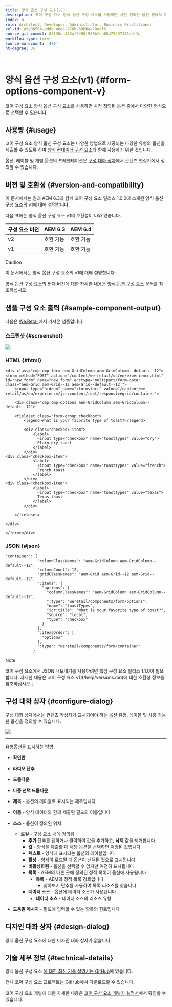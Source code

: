 ```yaml
---
title: 양식 옵션 구성 요소(v1)
description: 코어 구성 요소 양식 옵션 구성 요소를 사용하면 사전 정의된 옵션 중에서 다양한 형식으로 선택할 수 있습니다.
index: n
role: Architect, Developer, Administrator, Business Practitioner
exl-id: a5e8656b-eddd-48ec-876b-39bbaa70edf6
source-git-commit: 8ff36ca143af9496f988b1ca65475497181def1d
workflow-type: tm+mt
source-wordcount: '476'
ht-degree: 3%

---
```


# 양식 옵션 구성 요소(v1) {#form-options-component-v}

코어 구성 요소 양식 옵션 구성 요소를 사용하면 사전 정의된 옵션 중에서 다양한 형식으로 선택할 수 있습니다.

## 사용량 {#usage}

코어 구성 요소 양식 옵션 구성 요소는 다양한 방법으로 제공되는 다양한 유형의 옵션을 제출할 수 있도록 하며 [양식 컨테이너 구성 요소](form-container-v1.md)와 함께 사용하기 위한 것입니다.

옵션, 레이블 및 개별 옵션의 프레젠테이션은 [구성 대화 상자](#configure-dialog)에서 콘텐츠 편집기에서 정의할 수 있습니다.

## 버전 및 호환성 {#version-and-compatibility}

이 문서에서는 원래 AEM 6.3과 함께 코어 구성 요소 릴리스 1.0.0에 소개된 양식 옵션 구성 요소의 v1에 대해 설명합니다.

다음 표에는 양식 옵션 구성 요소 v1의 호환성이 나와 있습니다.

| 구성 요소 버전 | AEM 6.3 | AEM 6.4 |
|--- |--- |--- |
| v2 | 호환 가능 | 호환 가능 |
| v1 | 호환 가능 | 호환 가능 |

>[!CAUTION]
>
>이 문서에서는 양식 옵션 구성 요소의 v1에 대해 설명합니다.
>
>양식 옵션 구성 요소의 현재 버전에 대한 자세한 내용은 [양식 옵션 구성 요소](/help/components/forms/form-options.md) 문서를 참조하십시오.

## 샘플 구성 요소 출력 {#sample-component-output}

다음은 [We.Retail](https://helpx.adobe.com/experience-manager/6-4/sites/developing/using/we-retail.html)에서 가져온 샘플입니다.

### 스크린샷 {#screenshot}

![](/help/assets/chlimage_1-89.png)

### HTML {#html}

```
<div class="cmp cmp-form aem-GridColumn aem-GridColumn--default--12">
<form method="POST" action="/content/we-retail/us/en/experience.html" id="new_form" name="new_form" enctype="multipart/form-data" class="aem-Grid aem-Grid--12 aem-Grid--default--12 ">
    <input type="hidden" name=":formstart" value="/content/we-retail/us/en/experience/jcr:content/root/responsivegrid/container">
    
    <div class="cmp cmp-options aem-GridColumn aem-GridColumn--default--12">

    <fieldset class="form-group checkbox">
        <legend>What is your favorite type of toast?</legend>
        
        <div class="checkbox-item">
            <label>
              <input type="checkbox" name="toasttypes" value="dry">
              Plain dry toast
            </label>
        </div>
<div class="checkbox-item">
            <label>
              <input type="checkbox" name="toasttypes" value="french">
              French toast
            </label>
        </div>
<div class="checkbox-item">
            <label>
              <input type="checkbox" name="toasttypes" value="texas">
              Texas toast
            </label>
        </div>

    </fieldset>
    
</div>
    
</form></div>
```

### JSON {#json}

```
"container": {
              "columnClassNames": "aem-GridColumn aem-GridColumn--default--12",
              "columnCount": 12,
              "gridClassNames": "aem-Grid aem-Grid--12 aem-Grid--default--12",
              ":items": {
                "options": {
                  "columnClassNames": "aem-GridColumn aem-GridColumn--default--12",
                  ":type": "weretail/components/form/options",
                  "name": "toastTypes",
                  "jcr:title": "What is your favorite type of toast?",
                  "source": "local",
                  "type": "checkbox"
                }
              },
              ":itemsOrder": [
                "options"
              ],
              ":type": "weretail/components/form/container"
            }
```

>[!NOTE]
>
>코어 구성 요소에서 JSON 내보내기를 사용하려면 핵심 구성 요소 릴리스 1.1.0이 필요합니다. 자세한 내용은 코어 구성 요소 v1](/help/versions.md)에 대한 호환성 정보를 참조하십시오.[

## 구성 대화 상자 {#configure-dialog}

구성 대화 상자에서는 컨텐츠 작성자가 표시되어야 하는 옵션 유형, 레이블 및 사용 가능한 옵션을 정의할 수 있습니다.

![](/help/assets/chlimage_1-90.png)

* ****
유형옵션을 표시하는 방법

   * **확인란**
   * **라디오 단추**
   * **드롭다운**
   * **다중 선택 드롭다운**

* **제목**  - 옵션의 레이블로 표시되는 제목입니다
* **이름**  - 양식 데이터와 함께 제출된 필드의 이름입니다
* **소스**  - 옵션이 정의된 위치

   * **로컬**  - 구성 요소 내에 정의됨
      * **추가** 단추를 탭하거나 클릭하여 값을 추가하고, **삭제** 값을 제거합니다
      * **값**  - 양식을 제출할 때 해당 옵션을 선택하면 저장된 값입니다
      * **텍스트**  - 양식에 표시되는 옵션의 레이블입니다
      * **활성**  - 양식이 로드될 때 옵션이 선택된 것으로 표시됩니다
      * **비활성화됨**  - 옵션을 선택할 수 없지만 여전히 표시됩니다
      * **목록**  - AEM의 다른 곳에 정의된 정적 목록이 옵션에 사용됩니다
         * **목록**  - AEM의 정적 목록 경로입니다
            * 찾아보기 단추를 사용하여 목록 리소스를 찾습니다
      * **데이터 소스**  - 옵션에 데이터 소스가 사용됩니다
         * **데이터 소스**  - 데이터 소스의 리소스 유형
* **도움말 메시지**  - 필드에 입력할 수 있는 항목의 힌트입니다

## 디자인 대화 상자 {#design-dialog}

양식 옵션 구성 요소에 대한 디자인 대화 상자가 없습니다.

## 기술 세부 정보 {#technical-details}

양식 옵션 구성 요소 [에 대한 최신 기술 설명서는 GitHub](https://github.com/adobe/aem-core-wcm-components/tree/master/content/src/content/jcr_root/apps/core/wcm/components/form/options/v1/options)에 있습니다.

전체 코어 구성 요소 프로젝트는 GitHub에서 다운로드할 수 있습니다.

코어 구성 요소 개발에 대한 자세한 내용은 [코어 구성 요소 개발자 설명서](/help/developing/overview.md)에서 확인할 수 있습니다.
